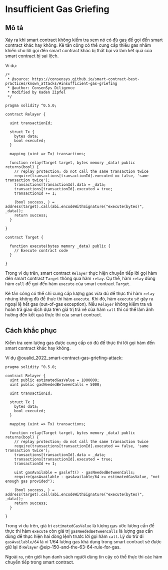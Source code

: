 # Insufficient Gas Griefing

## Mô tả

Xảy ra khi smart contract không kiểm tra xem nó có đủ gas để gọi đến smart contract khác hay không. Kẻ tấn công có thể cung cấp thiếu gas nhằm khiến cho lời gọi đến smart contract khác bị thất bại và làm kết quả của smart contract bị sai lệch.

Ví dụ:

```sol
/*
 * @source: https://consensys.github.io/smart-contract-best-practices/known_attacks/#insufficient-gas-griefing
 * @author: ConsenSys Diligence
 * Modified by Kaden Zipfel
 */

pragma solidity ^0.5.0;

contract Relayer {
  
  uint transactionId;

  struct Tx {
    bytes data;
    bool executed;
  }

  mapping (uint => Tx) transactions;

  function relay(Target target, bytes memory _data) public returns(bool) {
    // replay protection; do not call the same transaction twice
    require(transactions[transactionId].executed == false, 'same transaction twice');
    transactions[transactionId].data = _data;
    transactions[transactionId].executed = true;
    transactionId += 1;

    (bool success, ) = address(target).call(abi.encodeWithSignature("execute(bytes)", _data));
    return success;
  }
  
}

contract Target {
  
  function execute(bytes memory _data) public {
    // Execute contract code
  }
  
}
```

Trong ví dụ trên, smart contract `Relayer` thực hiện chuyển tiếp lời gọi hàm đến smart contract `Target` thông qua hàm `relay`. Cụ thể, hàm `relay` dùng hàm `call` để gọi đến hàm `execute` của smart contract `Target`.

Kẻ tấn công có thể chỉ cung cấp lượng gas vừa đủ để thực thi hàm `relay` nhưng không đủ để thực thi hàm `execute`. Khi đó, hàm `execute` sẽ gây ra ngoại lệ hết gas (out-of-gas exception). Nếu `Relayer` không kiểm tra và hoàn trả giao dịch dựa trên giá trị trả về của hàm `call` thì có thể làm ảnh hưởng đến kết quả thực thi của smart contract.

## Cách khắc phục

Kiểm tra xem lượng gas được cung cấp có đủ để thực thi lời gọi hàm đến smart contract khác hay không. 

Ví dụ @oualid_2022_smart-contract-gas-griefing-attack:

```sol
pragma solidity ^0.5.0;

contract Relayer {
  uint public estimatedGasValue = 1000000;
  uint public gasNeededBetweenCalls = 5000;
  
  uint transactionId;

  struct Tx {
    bytes data;
    bool executed;
  }

  mapping (uint => Tx) transactions;

  function relay(Target target, bytes memory _data) public returns(bool) {
    // replay protection; do not call the same transaction twice
    require(transactions[transactionId].executed == false, 'same transaction twice');
    transactions[transactionId].data = _data;
    transactions[transactionId].executed = true;
    transactionId += 1;

    uint gasAvailable = gasleft() - gasNeededBetweenCalls;
    require(gasAvailable - gasAvailable/64 >= estimatedGasValue, "not enough gas provided");
    
    (bool success, ) = address(target).call(abi.encodeWithSignature("execute(bytes)", _data));
    return success;
  }
  
}
```

Trong ví dụ trên, giá trị `estimatedGasValue` là lượng gas ước lượng cần để thực thi hàm `execute` còn giá trị `gasNeededBetweenCalls` là lượng gas cần dùng để thực hiện hai dòng lệnh trước lời gọi hàm `call`. Lý do trừ đi `gasAvailable/64` là vì 1/64 lượng gas khả dụng trong smart contract sẽ được giữ lại ở `Relayer` @eip-150-and-the-63-64-rule-for-gas.

Ngoài ra, nên giới hạn danh sách người dùng tin cậy có thể thực thi các hàm chuyển tiếp trong smart contract.
